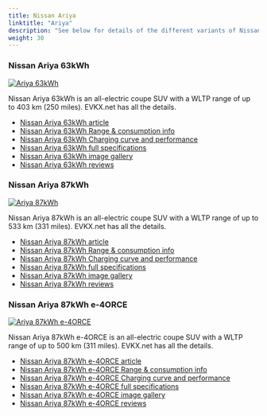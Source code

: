 ```yaml
---
title: Nissan Ariya
linktitle: "Ariya"
description: "See below for details of the different variants of Nissan Ariya"
weight: 30
---
```

### Nissan Ariya 63kWh

<a href="ariya_63kwh/"><img src="https://media.evkx.net/multimedia/models/nissan/ariya/ariya_63kwh/main_1_st.jpg" class="img-fluid" alt="Ariya 63kWh" ></a>

Nissan Ariya 63kWh is an all-electric coupe SUV with a WLTP range of up to 403 km (250 miles). EVKX.net has all the details. 

- [Nissan Ariya 63kWh article](ariya_63kwh/)
- [Nissan Ariya 63kWh Range & consumption info](ariya_63kwh/rangeandconsumption)
- [Nissan Ariya 63kWh Charging curve and performance](ariya_63kwh/chargingcurve)
- [Nissan Ariya 63kWh full specifications](ariya_63kwh/specifications)
- [Nissan Ariya 63kWh image gallery](ariya_63kwh/gallery)
- [Nissan Ariya 63kWh reviews](ariya_63kwh/reviews)

### Nissan Ariya 87kWh

<a href="ariya_87kwh/"><img src="https://media.evkx.net/multimedia/models/nissan/ariya/ariya_87kwh/main_1_st.jpg" class="img-fluid" alt="Ariya 87kWh" ></a>

Nissan Ariya 87kWh is an all-electric coupe SUV with a WLTP range of up to 533 km (331 miles). EVKX.net has all the details. 

- [Nissan Ariya 87kWh article](ariya_87kwh/)
- [Nissan Ariya 87kWh Range & consumption info](ariya_87kwh/rangeandconsumption)
- [Nissan Ariya 87kWh Charging curve and performance](ariya_87kwh/chargingcurve)
- [Nissan Ariya 87kWh full specifications](ariya_87kwh/specifications)
- [Nissan Ariya 87kWh image gallery](ariya_87kwh/gallery)
- [Nissan Ariya 87kWh reviews](ariya_87kwh/reviews)

### Nissan Ariya 87kWh e-4ORCE

<a href="ariya_87kwh_e-4orce/"><img src="https://media.evkx.net/multimedia/models/nissan/ariya/ariya_87kwh_e-4orce/main_1_st.jpg" class="img-fluid" alt="Ariya 87kWh e-4ORCE" ></a>

Nissan Ariya 87kWh e-4ORCE is an all-electric coupe SUV with a WLTP range of up to 500 km (311 miles). EVKX.net has all the details. 

- [Nissan Ariya 87kWh e-4ORCE article](ariya_87kwh_e-4orce/)
- [Nissan Ariya 87kWh e-4ORCE Range & consumption info](ariya_87kwh_e-4orce/rangeandconsumption)
- [Nissan Ariya 87kWh e-4ORCE Charging curve and performance](ariya_87kwh_e-4orce/chargingcurve)
- [Nissan Ariya 87kWh e-4ORCE full specifications](ariya_87kwh_e-4orce/specifications)
- [Nissan Ariya 87kWh e-4ORCE image gallery](ariya_87kwh_e-4orce/gallery)
- [Nissan Ariya 87kWh e-4ORCE reviews](ariya_87kwh_e-4orce/reviews)

